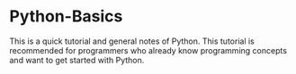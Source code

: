 # Python-Basics
 This is a quick tutorial and general notes of Python.
 This tutorial is recommended for programmers who already know programming concepts and want to get started with Python.
